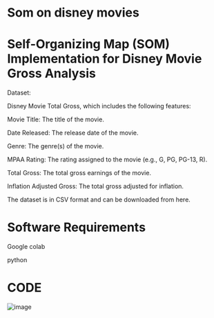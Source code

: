 # Som on disney movies
# Self-Organizing Map (SOM) Implementation for Disney Movie Gross Analysis
Dataset:

Disney Movie Total Gross, which includes the following features:

Movie Title: The title of the movie.

Date Released: The release date of the movie.

Genre: The genre(s) of the movie.

MPAA Rating: The rating assigned to the movie (e.g., G, PG, PG-13, R).

Total Gross: The total gross earnings of the movie.

Inflation Adjusted Gross: The total gross adjusted for inflation.

The dataset is in CSV format and can be downloaded from here.

# Software Requirements
Google colab

python

# CODE
![image](https://github.com/user-attachments/assets/3c425e81-ea97-4189-944e-148a48fe1896)
